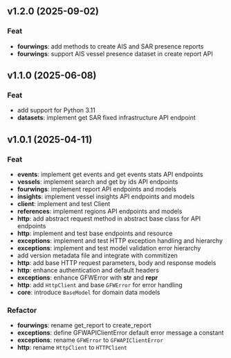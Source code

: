 ## v1.2.0 (2025-09-02)

### Feat

- **fourwings**: add methods to create AIS and SAR presence reports
- **fourwings**: support AIS vessel presence dataset in create report API

## v1.1.0 (2025-06-08)

### Feat

- add support for Python 3.11
- **datasets**: implement get SAR fixed infrastructure API endpoint

## v1.0.1 (2025-04-11)

### Feat

- **events**: implement get events and get events stats API endpoints
- **vessels**: implement search and get by ids API endpoints
- **fourwings**: implement report API endpoints and models
- **insights**: implement vessel insights API endpoints and models
- **client**: implement and test Client
- **references**: implement regions API endpoints and models
- **http**: add abstract request method in abstract base class for API endpoints
- **http**: implement and test base endpoints and resource
- **exceptions**: implement and test HTTP exception handling and hierarchy
- **exceptions**: implement and test model validation error hierarchy
- add version metadata file and integrate with commitizen
- **http**: add base HTTP request parameters, body and response models
- **http**: enhance authentication and default headers
- **exceptions**: enhance GFWError with __str__ and __repr__
- **http**: add `HttpClient` and base `GFWError` for error handling
- **core**: introduce `BaseModel` for domain data models

### Refactor

- **fourwings**: rename get_report to create_report
- **exceptions**: define GFWAPIClientError default error message a constant
- **exceptions**: rename `GFWError` to `GFWAPIClientError`
- **http**: rename `HttpClient` to `HTTPClient`
